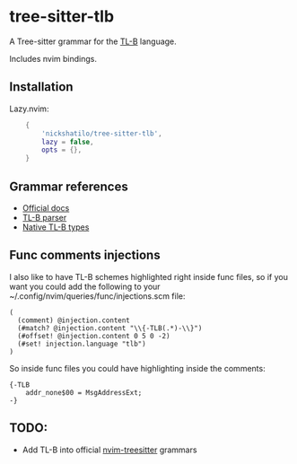 # tree-sitter-tlb

A Tree-sitter grammar for the [TL-B](https://docs.ton.org/v3/documentation/data-formats/tlb/tl-b-language) language.

Includes nvim bindings.


## Installation

Lazy.nvim:

```lua
    {
        'nickshatilo/tree-sitter-tlb',
        lazy = false,
        opts = {},
    }
```

## Grammar references

* [Official docs](https://docs.ton.org/v3/documentation/data-formats/tlb/tl-b-language)
* [TL-B parser](https://github.com/ton-community/tlb-parser)
* [Native TL-B types](https://github.com/ton-blockchain/ton/blob/master/crypto/block/block.tlb)

## Func comments injections

I also like to have TL-B schemes highlighted right inside func files, so if you want you could add the following to your ~/.config/nvim/queries/func/injections.scm file:

```
(
  (comment) @injection.content
  (#match? @injection.content "\\{-TLB(.*)-\\}")
  (#offset! @injection.content 0 5 0 -2)
  (#set! injection.language "tlb")
)
```

So inside func files you could have highlighting inside the comments:

```func
{-TLB
    addr_none$00 = MsgAddressExt;
-}
```

## TODO:

* Add TL-B into official [nvim-treesitter](https://github.com/nvim-treesitter/nvim-treesitter) grammars

